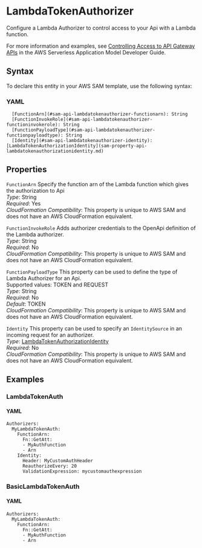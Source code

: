 # LambdaTokenAuthorizer<a name="sam-property-api-lambdatokenauthorizer"></a>

Configure a Lambda Authorizer to control access to your Api with a Lambda function\.

For more information and examples, see [Controlling Access to API Gateway APIs](serverless-controlling-access-to-apis.md) in the AWS Serverless Application Model Developer Guide\.

## Syntax<a name="sam-property-api-lambdatokenauthorizer-syntax"></a>

To declare this entity in your AWS SAM template, use the following syntax:

### YAML<a name="sam-property-api-lambdatokenauthorizer-syntax.yaml"></a>

```
  [FunctionArn](#sam-api-lambdatokenauthorizer-functionarn): String
  [FunctionInvokeRole](#sam-api-lambdatokenauthorizer-functioninvokerole): String
  [FunctionPayloadType](#sam-api-lambdatokenauthorizer-functionpayloadtype): String
  [Identity](#sam-api-lambdatokenauthorizer-identity): [LambdaTokenAuthorizationIdentity](sam-property-api-lambdatokenauthorizationidentity.md)
```

## Properties<a name="sam-property-api-lambdatokenauthorizer-properties"></a>

 `FunctionArn`   <a name="sam-api-lambdatokenauthorizer-functionarn"></a>
Specify the function arn of the Lambda function which gives the authorization to Api  
*Type*: String  
*Required*: Yes  
*CloudFormation Compatibility*: This property is unique to AWS SAM and does not have an AWS CloudFormation equivalent\.

 `FunctionInvokeRole`   <a name="sam-api-lambdatokenauthorizer-functioninvokerole"></a>
Adds authorizer credentials to the OpenApi definition of the Lambda authorizer\.  
*Type*: String  
*Required*: No  
*CloudFormation Compatibility*: This property is unique to AWS SAM and does not have an AWS CloudFormation equivalent\.

 `FunctionPayloadType`   <a name="sam-api-lambdatokenauthorizer-functionpayloadtype"></a>
This property can be used to define the type of Lambda Authorizer for an Api\.  
Supported values: TOKEN and REQUEST  
*Type*: String  
*Required*: No  
*Default*: TOKEN  
*CloudFormation Compatibility*: This property is unique to AWS SAM and does not have an AWS CloudFormation equivalent\.

 `Identity`   <a name="sam-api-lambdatokenauthorizer-identity"></a>
This property can be used to specify an `IdentitySource` in an incoming request for an authorizer\.  
*Type*: [LambdaTokenAuthorizationIdentity](sam-property-api-lambdatokenauthorizationidentity.md)  
*Required*: No  
*CloudFormation Compatibility*: This property is unique to AWS SAM and does not have an AWS CloudFormation equivalent\.

## Examples<a name="sam-property-api-lambdatokenauthorizer--examples"></a>

### LambdaTokenAuth<a name="sam-property-api-lambdatokenauthorizer--examples--lambdatokenauth"></a>

#### YAML<a name="sam-property-api-lambdatokenauthorizer--examples--lambdatokenauth--yaml"></a>

```
Authorizers:
  MyLambdaTokenAuth:
    FunctionArn:
      Fn::GetAtt:
      - MyAuthFunction
      - Arn
    Identity:
      Header: MyCustomAuthHeader
      ReauthorizeEvery: 20
      ValidationExpression: mycustomauthexpression
```

### BasicLambdaTokenAuth<a name="sam-property-api-lambdatokenauthorizer--examples--basiclambdatokenauth"></a>

#### YAML<a name="sam-property-api-lambdatokenauthorizer--examples--basiclambdatokenauth--yaml"></a>

```
Authorizers:
  MyLambdaTokenAuth:
    FunctionArn:
      Fn::GetAtt:
      - MyAuthFunction
      - Arn
```